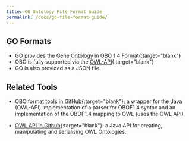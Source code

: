 ```yaml
---
title: GO Ontology File Format Guide
permalink: /docs/go-file-format-guide/
---
```


## GO Formats

+ GO provides the Gene Ontology in [OBO 1.4 Format](http://owlcollab.github.io/oboformat/doc/obo-syntax.html){:target="blank"}
+ OBO is fully supported via the [OWL-API](https://github.com/owlcs/owlapi){:target="blank"}
+ GO is also provided as a JSON file. 

## Related Tools 
+ [OBO format tools in GitHub](https://github.com/oboformat/oboformat-tools){:target="blank"}: a wrapper for the Java (OWL-API) implementation of a parser for OBOF1.4 syntax and an implementation of the OBOF1.4 mapping to OWL (uses the OWL API)
* [OWL API in Github](https://github.com/owlcs/owlapi){:target="blank"}: a Java API for creating, manipulating and serialising OWL Ontologies.


